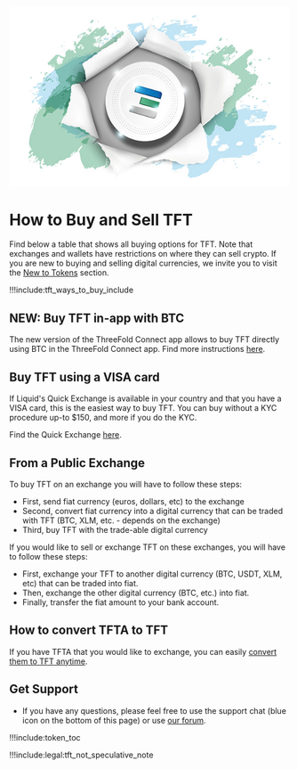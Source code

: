 
![](img/tftexplo.jpg)

# How to Buy and Sell TFT

Find below a table that shows all buying options for TFT. Note that exchanges and wallets have restrictions on where they can sell crypto. If you are new to buying and selling digital currencies, we invite you to visit the [New to Tokens](newtotokens) section. 

!!!include:tft_ways_to_buy_include

## NEW: Buy TFT in-app with BTC

The new version of the ThreeFold Connect app allows to buy TFT directly using BTC in the ThreeFold Connect app. Find more instructions [here](threefold_connect_btc).

## Buy TFT using a VISA card

If Liquid's Quick Exchange is available in your country and that you have a VISA card, this is the easiest way to buy TFT. You can buy without a KYC procedure up-to $150, and more if you do the KYC. 

Find the Quick Exchange [here](https://www.liquid.com/quick-exchange/).

## From a Public Exchange

To buy TFT on an exchange you will have to follow these steps:

- First, send fiat currency (euros, dollars, etc) to the exchange
- Second, convert fiat currency into a digital currency that can be traded with TFT (BTC, XLM, etc. - depends on the exchange)
- Third, buy TFT with the trade-able digital currency

If you would like to sell or exchange TFT on these exchanges, you will have to follow these steps:

- First, exchange your TFT to another digital currency (BTC, USDT, XLM, etc) that can be traded into fiat.
- Then, exchange the other digital currency (BTC, etc.) into fiat.
- Finally, transfer the fiat amount to your bank account. 

## How to convert TFTA to TFT

If you have TFTA that you would like to exchange, you can easily [convert them to TFT anytime](tfta_to_tft).

## Get Support

- If you have any questions, please feel free to use the support chat (blue icon on the bottom of this page) or use [our forum](https://forum.threefold.io).

!!!include:token_toc

!!!include:legal:tft_not_speculative_note
